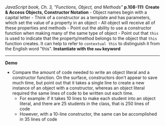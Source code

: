 *JavaScript book, Ch. 3, "Functions, Object, and Methods"*
  **p.108-111: Create & Access Objects, Constructor Notation**
    - Object names begin with a capital letter
    - Think of a constructor as a template and has parameters, which set the value of a property in an object
    - All object will receive all of these properties and methods
    - Point out the ability to use a constructor function when making many of the same type of object
    - Point out that `this` is used to indicate that the property/method belongs to the object that `this` function creates. It can help to refer to `contextual this` to distinguish it from the English word "this".
    **Instantiate with the `new` keyword**
  ***
**Demo**
  * Compare the amount of code needed to write an object literal and a constructor function. On the surface, constructors don't appear to save much time, but point out that it takes a single line to create a new instance of an object with a constructor, whereas an object literal required the same lines of code to be written out each time.
    * For example: if it takes 10 lines to make each student into an object literal, and there are 25 students in the class, that is 250 lines of code
    * However, with a 10-line constructor, the same can be accomplished in 35 lines of code
  